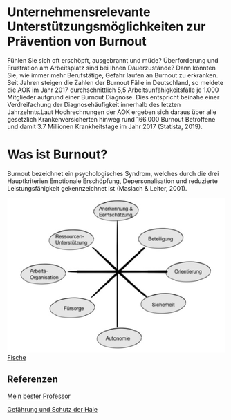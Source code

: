 # Unternehmensrelevante Unterstützungsmöglichkeiten zur Prävention von Burnout

Fühlen Sie sich oft erschöpft, ausgebrannt und müde? Überforderung und Frustration am Arbeitsplatz sind bei Ihnen Dauerzustände? Dann könnten Sie, wie immer mehr Berufstätige, Gefahr laufen an Burnout zu erkranken. Seit Jahren steigen die Zahlen der Burnout Fälle in Deutschland, so meldete die AOK im Jahr 2017 durchschnittlich 5,5 Arbeitsunfähigkeitsfälle je 1.000 Mitglieder aufgrund einer Burnout Diagnose. Dies entspricht beinahe einer Verdreifachung der Diagnosehäufigkeit innerhalb des letzten Jahrzehnts.Laut Hochrechnungen der AOK ergeben sich daraus über alle gesetzlich Krankenversicherten hinweg rund 166.000 Burnout Betroffene und damit 3.7 Millionen Krankheitstage im Jahr 2017 (Statista, 2019).

# Was ist Burnout?

Burnout bezeichnet ein psychologisches Syndrom, welches durch die drei Hauptkriterien Emotionale Erschöpfung, Depersonalisation und reduzierte Leistungsfähigkeit gekennzeichnet ist (Maslach & Leiter, 2001).

![Modell](2.jpg)
[Fische](blog/fische.md)

## Referenzen

[Mein bester Professor](https://ulrich-anders.eu)

[Gefährung und Schutz der Haie](https://www.bfn.de/fileadmin/BfN/service/Dokumente/skripten/Skript450.pdf)
